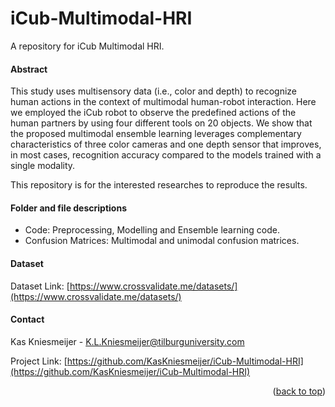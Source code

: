 # iCub-Multimodal-HRI
A repository for iCub Multimodal HRI.
#### Abstract
This study uses multisensory data (i.e., color and depth) to recognize human actions in the context of multimodal human-robot interaction. Here we employed the iCub robot to observe the predefined actions of the human partners by using four different tools on 20 objects. We show that the proposed multimodal ensemble learning leverages complementary characteristics of three color cameras and one depth sensor that improves, in most cases, recognition accuracy compared to the models trained with a single modality.

This repository is for the interested researches to reproduce the results.

#### Folder and file descriptions
* Code:               Preprocessing, Modelling and Ensemble learning code.
* Confusion Matrices: Multimodal and unimodal confusion matrices.   


#### Dataset 
Dataset Link: [https://www.crossvalidate.me/datasets/](https://www.crossvalidate.me/datasets/)




<!-- CONTACT -->
#### Contact


Kas Kniesmeijer - K.L.Kniesmeijer@tilburguniversity.com

Project Link: [https://github.com/KasKniesmeijer/iCub-Multimodal-HRI](https://github.com/KasKniesmeijer/iCub-Multimodal-HRI)

<p align="right">(<a href="#readme-top">back to top</a>)</p>
